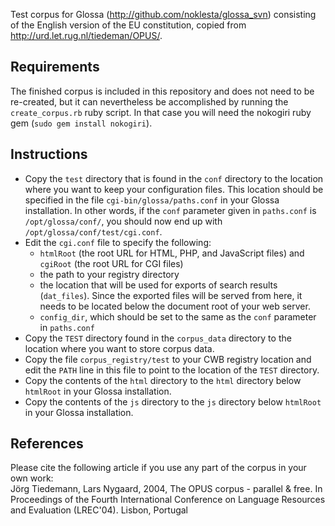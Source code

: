Test corpus for Glossa (<http://github.com/noklesta/glossa_svn>) consisting of
the English version of the EU constitution, copied from <http://urd.let.rug.nl/tiedeman/OPUS/>.

Requirements
------------
The finished corpus is included in this repository and does not need to be re-created, but it can nevertheless
be accomplished by running the `create_corpus.rb` ruby script.
In that case you will need the nokogiri ruby gem (`sudo gem install nokogiri`).

Instructions
------------
* Copy the `test` directory that is found in the `conf` directory to the location 
  where you want to keep your configuration files. This location should be specified 
  in the file `cgi-bin/glossa/paths.conf` in your Glossa installation. In other words, 
  if the `conf` parameter given in `paths.conf` is `/opt/glossa/conf/`, you should now 
  end up with `/opt/glossa/conf/test/cgi.conf`.
* Edit the `cgi.conf` file to specify the following:
  * `htmlRoot` (the root URL for HTML, PHP, and JavaScript files) and `cgiRoot` 
    (the root URL for CGI files)
  * the path to your registry directory
  * the location that will be used for exports of search results (`dat_files`). Since
    the exported files will be served from here, it needs to be located below the document
    root of your web server.
  * `config_dir`, which should be set to the same as the `conf` parameter in `paths.conf`
* Copy the `TEST` directory found in the `corpus_data` directory to the location where you 
  want to store corpus data.
* Copy the file `corpus_registry/test` to your CWB registry location and edit the `PATH` 
  line in this file to point to the location of the `TEST` directory.
* Copy the contents of the `html` directory to the `html` directory below `htmlRoot` 
  in your Glossa installation.
* Copy the contents of the `js` directory to the `js` directory below `htmlRoot` in 
  your Glossa installation.

References
----------
Please cite the following article if you use any part of the corpus in your own work:  
Jörg Tiedemann, Lars Nygaard, 2004, The OPUS corpus - parallel & free. In Proceedings of the 
Fourth International Conference on Language Resources and Evaluation (LREC'04). Lisbon, Portugal

